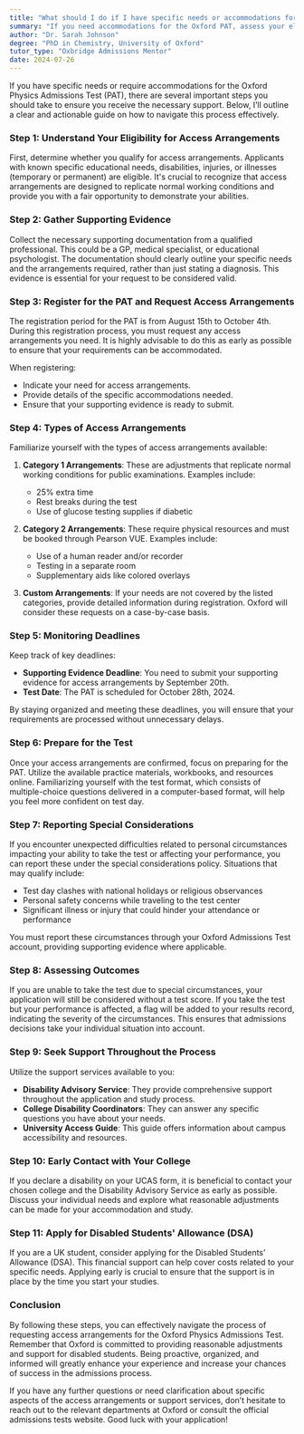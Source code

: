 ```yaml
---
title: "What should I do if I have specific needs or accommodations for the Oxford PAT?"
summary: "If you need accommodations for the Oxford PAT, assess your eligibility and follow steps to ensure you receive the necessary support."
author: "Dr. Sarah Johnson"
degree: "PhD in Chemistry, University of Oxford"
tutor_type: "Oxbridge Admissions Mentor"
date: 2024-07-26
---
```


If you have specific needs or require accommodations for the Oxford Physics Admissions Test (PAT), there are several important steps you should take to ensure you receive the necessary support. Below, I’ll outline a clear and actionable guide on how to navigate this process effectively.

### Step 1: Understand Your Eligibility for Access Arrangements

First, determine whether you qualify for access arrangements. Applicants with known specific educational needs, disabilities, injuries, or illnesses (temporary or permanent) are eligible. It's crucial to recognize that access arrangements are designed to replicate normal working conditions and provide you with a fair opportunity to demonstrate your abilities.

### Step 2: Gather Supporting Evidence

Collect the necessary supporting documentation from a qualified professional. This could be a GP, medical specialist, or educational psychologist. The documentation should clearly outline your specific needs and the arrangements required, rather than just stating a diagnosis. This evidence is essential for your request to be considered valid.

### Step 3: Register for the PAT and Request Access Arrangements

The registration period for the PAT is from August 15th to October 4th. During this registration process, you must request any access arrangements you need. It is highly advisable to do this as early as possible to ensure that your requirements can be accommodated. 

When registering:
- Indicate your need for access arrangements.
- Provide details of the specific accommodations needed.
- Ensure that your supporting evidence is ready to submit.

### Step 4: Types of Access Arrangements

Familiarize yourself with the types of access arrangements available:

1. **Category 1 Arrangements**: These are adjustments that replicate normal working conditions for public examinations. Examples include:
   - 25% extra time
   - Rest breaks during the test
   - Use of glucose testing supplies if diabetic

2. **Category 2 Arrangements**: These require physical resources and must be booked through Pearson VUE. Examples include:
   - Use of a human reader and/or recorder
   - Testing in a separate room
   - Supplementary aids like colored overlays

3. **Custom Arrangements**: If your needs are not covered by the listed categories, provide detailed information during registration. Oxford will consider these requests on a case-by-case basis.

### Step 5: Monitoring Deadlines

Keep track of key deadlines:
- **Supporting Evidence Deadline**: You need to submit your supporting evidence for access arrangements by September 20th.
- **Test Date**: The PAT is scheduled for October 28th, 2024.

By staying organized and meeting these deadlines, you will ensure that your requirements are processed without unnecessary delays.

### Step 6: Prepare for the Test

Once your access arrangements are confirmed, focus on preparing for the PAT. Utilize the available practice materials, workbooks, and resources online. Familiarizing yourself with the test format, which consists of multiple-choice questions delivered in a computer-based format, will help you feel more confident on test day.

### Step 7: Reporting Special Considerations

If you encounter unexpected difficulties related to personal circumstances impacting your ability to take the test or affecting your performance, you can report these under the special considerations policy. Situations that may qualify include:
- Test day clashes with national holidays or religious observances
- Personal safety concerns while traveling to the test center
- Significant illness or injury that could hinder your attendance or performance

You must report these circumstances through your Oxford Admissions Test account, providing supporting evidence where applicable. 

### Step 8: Assessing Outcomes

If you are unable to take the test due to special circumstances, your application will still be considered without a test score. If you take the test but your performance is affected, a flag will be added to your results record, indicating the severity of the circumstances. This ensures that admissions decisions take your individual situation into account.

### Step 9: Seek Support Throughout the Process

Utilize the support services available to you:
- **Disability Advisory Service**: They provide comprehensive support throughout the application and study process.
- **College Disability Coordinators**: They can answer any specific questions you have about your needs.
- **University Access Guide**: This guide offers information about campus accessibility and resources.

### Step 10: Early Contact with Your College

If you declare a disability on your UCAS form, it is beneficial to contact your chosen college and the Disability Advisory Service as early as possible. Discuss your individual needs and explore what reasonable adjustments can be made for your accommodation and study.

### Step 11: Apply for Disabled Students' Allowance (DSA)

If you are a UK student, consider applying for the Disabled Students’ Allowance (DSA). This financial support can help cover costs related to your specific needs. Applying early is crucial to ensure that the support is in place by the time you start your studies.

### Conclusion

By following these steps, you can effectively navigate the process of requesting access arrangements for the Oxford Physics Admissions Test. Remember that Oxford is committed to providing reasonable adjustments and support for disabled students. Being proactive, organized, and informed will greatly enhance your experience and increase your chances of success in the admissions process.

If you have any further questions or need clarification about specific aspects of the access arrangements or support services, don’t hesitate to reach out to the relevant departments at Oxford or consult the official admissions tests website. Good luck with your application!
    